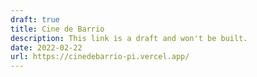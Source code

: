 ```yaml
---
draft: true
title: Cine de Barrio
description: This link is a draft and won't be built.
date: 2022-02-22
url: https://cinedebarrio-pi.vercel.app/
---
```

